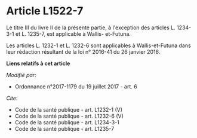 # Article L1522-7

Le titre III du livre II de la présente partie, à l'exception des articles L. 1234-3-1 et L. 1235-7, est applicable à Wallis-
et-Futuna. 

Les articles L. 1232-1 et L. 1232-6 sont applicables à Wallis-et-Futuna dans leur rédaction résultant de la loi n° 2016-41 du
26 janvier 2016.

**Liens relatifs à cet article**

_Modifié par_:

  - Ordonnance n°2017-1179 du 19 juillet 2017 - art. 6

_Cite_:

  - Code de la santé publique - art. L1232-1 (V)
  - Code de la santé publique - art. L1232-6 (V)
  - Code de la santé publique - art. L1234-3-1
  - Code de la santé publique - art. L1235-7
